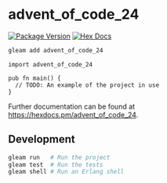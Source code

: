 # advent_of_code_24

[![Package Version](https://img.shields.io/hexpm/v/advent_of_code_24)](https://hex.pm/packages/advent_of_code_24)
[![Hex Docs](https://img.shields.io/badge/hex-docs-ffaff3)](https://hexdocs.pm/advent_of_code_24/)

```sh
gleam add advent_of_code_24
```
```gleam
import advent_of_code_24

pub fn main() {
  // TODO: An example of the project in use
}
```

Further documentation can be found at <https://hexdocs.pm/advent_of_code_24>.

## Development

```sh
gleam run   # Run the project
gleam test  # Run the tests
gleam shell # Run an Erlang shell
```
